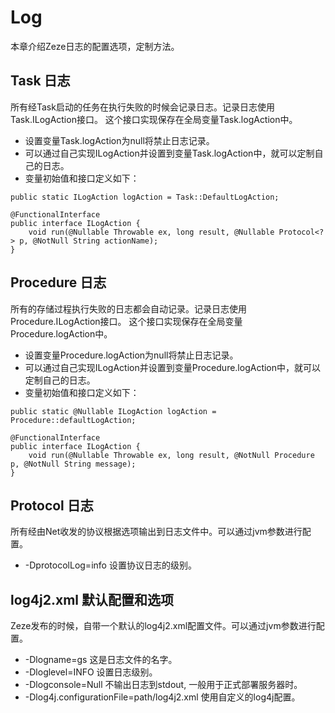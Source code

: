 # Log

本章介绍Zeze日志的配置选项，定制方法。

## Task 日志
所有经Task启动的任务在执行失败的时候会记录日志。记录日志使用Task.ILogAction接口。
这个接口实现保存在全局变量Task.logAction中。
* 设置变量Task.logAction为null将禁止日志记录。
* 可以通过自己实现ILogAction并设置到变量Task.logAction中，就可以定制自己的日志。
* 变量初始值和接口定义如下：
```
public static ILogAction logAction = Task::DefaultLogAction;

@FunctionalInterface
public interface ILogAction {
    void run(@Nullable Throwable ex, long result, @Nullable Protocol<?> p, @NotNull String actionName);
}
```

## Procedure 日志
所有的存储过程执行失败的日志都会自动记录。记录日志使用Procedure.ILogAction接口。
这个接口实现保存在全局变量Procedure.logAction中。
* 设置变量Procedure.logAction为null将禁止日志记录。
* 可以通过自己实现ILogAction并设置到变量Procedure.logAction中，就可以定制自己的日志。
* 变量初始值和接口定义如下：
```
public static @Nullable ILogAction logAction = Procedure::defaultLogAction;

@FunctionalInterface
public interface ILogAction {
    void run(@Nullable Throwable ex, long result, @NotNull Procedure p, @NotNull String message);
}
```

## Protocol 日志
所有经由Net收发的协议根据选项输出到日志文件中。可以通过jvm参数进行配置。
*  -DprotocolLog=info 设置协议日志的级别。

## log4j2.xml 默认配置和选项
Zeze发布的时候，自带一个默认的log4j2.xml配置文件。可以通过jvm参数进行配置。
* -Dlogname=gs 这是日志文件的名字。
* -Dloglevel=INFO 设置日志级别。
* -Dlogconsole=Null 不输出日志到stdout, 一般用于正式部署服务器时。
* -Dlog4j.configurationFile=path/log4j2.xml 使用自定义的log4j配置。